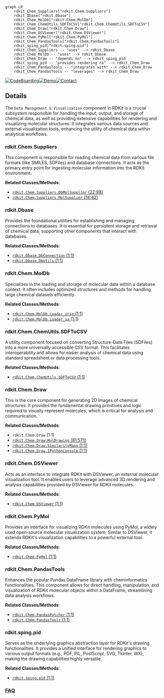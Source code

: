 ```mermaid
graph LR
    rdkit_Chem_Suppliers["rdkit.Chem.Suppliers"]
    rdkit_Dbase["rdkit.Dbase"]
    rdkit_Chem_MolDb["rdkit.Chem.MolDb"]
    rdkit_Chem_ChemUtils_SDFToCSV["rdkit.Chem.ChemUtils.SDFToCSV"]
    rdkit_Chem_Draw["rdkit.Chem.Draw"]
    rdkit_Chem_DSViewer["rdkit.Chem.DSViewer"]
    rdkit_Chem_PyMol["rdkit.Chem.PyMol"]
    rdkit_Chem_PandasTools["rdkit.Chem.PandasTools"]
    rdkit_sping_pid["rdkit.sping.pid"]
    rdkit_Chem_Suppliers -- "uses" --> rdkit_Dbase
    rdkit_Chem_MolDb -- "uses" --> rdkit_Dbase
    rdkit_Chem_Draw -- "depends on" --> rdkit_sping_pid
    rdkit_sping_pid -- "provides rendering to" --> rdkit_Chem_Draw
    rdkit_Chem_PandasTools -- "integrates with" --> rdkit_Chem_Draw
    rdkit_Chem_PandasTools -- "leverages" --> rdkit_Chem_Draw
```

[![CodeBoarding](https://img.shields.io/badge/Generated%20by-CodeBoarding-9cf?style=flat-square)](https://github.com/CodeBoarding/CodeBoarding)[![Demo](https://img.shields.io/badge/Try%20our-Demo-blue?style=flat-square)](https://www.codeboarding.org/demo)[![Contact](https://img.shields.io/badge/Contact%20us%20-%20contact@codeboarding.org-lightgrey?style=flat-square)](mailto:contact@codeboarding.org)

## Details

The `Data Management & Visualization` component in RDKit is a crucial subsystem responsible for handling the input, output, and storage of chemical data, as well as providing extensive capabilities for rendering and visualizing molecular structures. It integrates various data sources and external visualization tools, enhancing the utility of chemical data within analytical workflows.

### rdkit.Chem.Suppliers
This component is responsible for reading chemical data from various file formats (like SMILES, SDFiles) and database connections. It acts as the primary entry point for ingesting molecular information into the RDKit environment.


**Related Classes/Methods**:

- <a href="https://github.com/rdkit/rdkit/rdkit/Chem/Suppliers/DbMolSupplier.py#L22-L98" target="_blank" rel="noopener noreferrer">`rdkit.Chem.Suppliers.DbMolSupplier` (22:98)</a>
- <a href="https://github.com/rdkit/rdkit/rdkit/Chem/Suppliers/MolSupplier.py#L14-L42" target="_blank" rel="noopener noreferrer">`rdkit.Chem.Suppliers.MolSupplier` (14:42)</a>


### rdkit.Dbase
Provides the foundational utilities for establishing and managing connections to databases. It is essential for persistent storage and retrieval of chemical data, supporting other components that interact with databases.


**Related Classes/Methods**:

- <a href="https://github.com/rdkit/rdkit/rdkit/Dbase/DbConnection.py#L1-L1" target="_blank" rel="noopener noreferrer">`rdkit.Dbase.DbConnection` (1:1)</a>
- <a href="https://github.com/rdkit/rdkit/rdkit/Dbase/DbUtils.py#L1-L1" target="_blank" rel="noopener noreferrer">`rdkit.Dbase.DbUtils` (1:1)</a>


### rdkit.Chem.MolDb
Specializes in the loading and storage of molecular data within a database context. It often includes optimized structures and methods for handling large chemical datasets efficiently.


**Related Classes/Methods**:

- <a href="https://github.com/rdkit/rdkit/rdkit/Chem/MolDb/Loader_orig.py#L1-L1" target="_blank" rel="noopener noreferrer">`rdkit.Chem.MolDb.Loader_orig` (1:1)</a>
- <a href="https://github.com/rdkit/rdkit/rdkit/Chem/MolDb/Loader_sa.py#L1-L1" target="_blank" rel="noopener noreferrer">`rdkit.Chem.MolDb.Loader_sa` (1:1)</a>


### rdkit.Chem.ChemUtils.SDFToCSV
A utility component focused on converting Structure-Data Files (SDFiles) into a more universally accessible CSV format. This facilitates interoperability and allows for easier analysis of chemical data using standard spreadsheet or data processing tools.


**Related Classes/Methods**:

- <a href="https://github.com/rdkit/rdkit/rdkit/Chem/ChemUtils/SDFToCSV.py#L1-L1" target="_blank" rel="noopener noreferrer">`rdkit.Chem.ChemUtils.SDFToCSV` (1:1)</a>


### rdkit.Chem.Draw
This is the core component for generating 2D images of chemical structures. It provides the fundamental drawing primitives and logic required to visually represent molecules, which is critical for analysis and communication.


**Related Classes/Methods**:

- `rdkit.Chem.Draw` (1:1)
- <a href="https://github.com/rdkit/rdkit/rdkit/Chem/Draw/MolDrawing.py#L81-L571" target="_blank" rel="noopener noreferrer">`rdkit.Chem.Draw.MolDrawing` (81:571)</a>
- <a href="https://github.com/rdkit/rdkit/rdkit/Chem/Draw/SimilarityMaps.py#L1-L1" target="_blank" rel="noopener noreferrer">`rdkit.Chem.Draw.SimilarityMaps` (1:1)</a>
- <a href="https://github.com/rdkit/rdkit/rdkit/Chem/Draw/IPythonConsole.py#L1-L1" target="_blank" rel="noopener noreferrer">`rdkit.Chem.Draw.IPythonConsole` (1:1)</a>


### rdkit.Chem.DSViewer
Acts as an interface to integrate RDKit with DSViewer, an external molecular visualization tool. It enables users to leverage advanced 3D rendering and analysis capabilities provided by DSViewer for RDKit molecules.


**Related Classes/Methods**:

- <a href="https://github.com/rdkit/rdkit/rdkit/Chem/DSViewer.py#L1-L1" target="_blank" rel="noopener noreferrer">`rdkit.Chem.DSViewer` (1:1)</a>


### rdkit.Chem.PyMol
Provides an interface for visualizing RDKit molecules using PyMol, a widely used open-source molecular visualization system. Similar to DSViewer, it extends RDKit's visualization capabilities to a powerful external tool.


**Related Classes/Methods**:

- <a href="https://github.com/rdkit/rdkit/rdkit/Chem/PyMol.py#L1-L1" target="_blank" rel="noopener noreferrer">`rdkit.Chem.PyMol` (1:1)</a>


### rdkit.Chem.PandasTools
Enhances the popular Pandas DataFrame library with cheminformatics functionalities. This component allows for direct handling, manipulation, and visualization of RDKit molecular objects within a DataFrame, streamlining data analysis workflows.


**Related Classes/Methods**:

- <a href="https://github.com/rdkit/rdkit/rdkit/Chem/PandasPatcher.py#L1-L1" target="_blank" rel="noopener noreferrer">`rdkit.Chem.PandasPatcher` (1:1)</a>
- <a href="https://github.com/rdkit/rdkit/rdkit/Chem/PandasTools.py#L1-L1" target="_blank" rel="noopener noreferrer">`rdkit.Chem.PandasTools` (1:1)</a>


### rdkit.sping.pid
Serves as the underlying graphics abstraction layer for RDKit's drawing functionalities. It provides a unified interface for rendering graphics to various output formats (e.g., PDF, PIL, PostScript, SVG, Tkinter, WX), making the drawing capabilities highly versatile.


**Related Classes/Methods**:

- <a href="https://github.com/rdkit/rdkit/rdkit/sping/pid.py#L1-L1" target="_blank" rel="noopener noreferrer">`rdkit.sping.pid` (1:1)</a>




### [FAQ](https://github.com/CodeBoarding/GeneratedOnBoardings/tree/main?tab=readme-ov-file#faq)